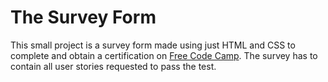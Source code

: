 # The Survey Form
This small project is a survey form made using just HTML and CSS to complete and obtain a certification on [Free Code Camp](https://www.freecodecamp.org/). The survey has to contain all user stories requested to pass the test. 